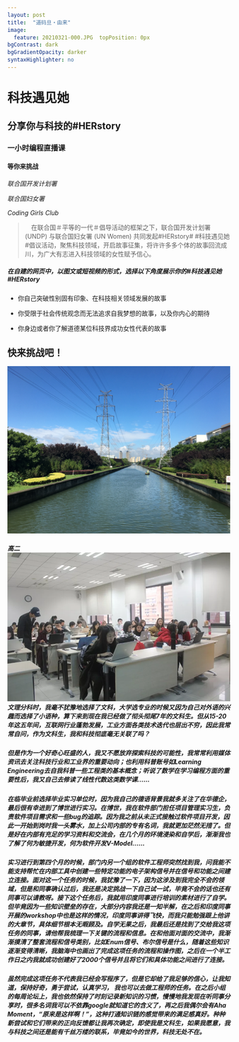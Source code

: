 ```yaml
---
layout: post
title:  "道码旦・由来"
image:
  feature: 20210321-000.JPG  topPosition: 0px
bgContrast: dark
bgGradientOpacity: darker
syntaxHighlighter: no
---
```

# 科技遇见她

## 分享你与科技的#HERstory

### 一小时编程直播课

#### 等你来挑战

_联合国开发计划署_

_联合国妇女署_

_Coding Girls Club_



> 　在联合国＃平等的一代＃倡导活动的框架之下，联合国开发计划署 (UNDP) 与联合国妇女署 (UN Women) 共同发起#HERstory# #科技遇见她#倡议活动，聚焦科技领域，开启故事征集，将许许多多个体的故事回流成川，为广大有志进入科技领域的女性赋予信心。 



##### 在自建的网页中，以图文或短视频的形式，选择以下角度展示你的#科技遇见她 #HERstory

- 你自己突破性别固有印象、在科技相关领域发展的故事

- 你受限于社会传统观念而无法追求自我梦想的故事，以及你内心的期待

- 你身边或者你了解道德某位科技界成功女性代表的故事



## 快来挑战吧！


![002](../assets/images/20210321-002.JPG)

##### 高二![002](../assets/images/002.jpg)文理分科时，我毫不犹豫地选择了文科，大学选专业的时候又因为自己对外语的兴趣而选择了小语种，算下来到现在我已经做了彻头彻尾7年的文科生。但从15-20年这五年间，互联网行业蓬勃发展，工业方面各类技术迭代也层出不穷，因此我常常自问，作为文科生，我和科技彻底毫无关联了吗？

##### 但是作为一个好奇心旺盛的人，我又不愿放弃探索科技的可能性，我常常利用媒体资讯去关注科技行业和工业界的重要动向；也利用科普账号如Learning Engineering去自我科普一些工程类的基本概念；听说了数学在学习编程方面的重要性后，我又自己去修读了线性代数这类数学课……

##### 在临毕业前选择毕业实习单位时，因为我自己的德语背景我就多关注了在华德企，最后很有幸进到了博世进行实习。在博世，我在软件部门担任项目管理实习生，负责软件项目需求和一些bug的追踪。因为我之前从未正式接触过软件项目开发，因此一开始到岗时我一头雾水，加上公司内部的专有名词，我就更加茫然无措了。但是好在内部有充足的学习资料和交流会，在几个月的环境浸染和自学后，渐渐我也了解了何为敏捷开发，何为软件开发V-Model……

##### 实习进行到第四个月的时候，部门内另一个组的软件工程师突然找到我，问我能不能支持帮忙在内部工具中创建一些特定功能的电子架构信号并在信号和功能之间建立连接。面对这一个任务的时候，我犹豫了一下，因为这涉及到我完全不会的领域，但是和同事确认过后，我还是决定挑战一下自己试一试，毕竟不会的话也还有同事可以请教呀。接下这个任务后，我就用印度同事进行培训的素材进行了自学。但毕竟因为一些知识壁垒的存在，大部分内容我还是一知半解，在之后和印度同事开展的workshop中也是这样的情况，印度同事讲得飞快，而我只能勉强跟上他讲的大章节，具体细节根本无暇顾及。自学无果之后，我最后还是找到了交给我这项任务的同事，请他帮我梳理一下关键的流程和信息。在和他面对面的交流中，我渐渐摸清了整套流程和信号类别，比如Enum信号、布尔信号是什么，随着这些知识逐渐变得清晰，我脑海中也画出了完成这项任务的流程和操作图，之后在一个半工作日之内我就成功创建好了2000个信号并且将它们和具体功能之间进行了连接。

##### 虽然完成这项任务不代表我已经会写程序了，但是它却给了我足够的信心，让我知道，保持好奇，勇于尝试，认真学习， 我也可以去做工程师的任务。在之后小组的每周论坛上，我也依然保持了时刻记录新知识的习惯，慢慢地我发现在听同事分享时，很多名词我可以不依靠google就知道它的含义了，再之后我偶尔会有Aha Moment，“原来是这样啊！”，这种打通知识链的感觉带来的满足感真好。种种新尝试和它们带来的正向反馈都让我再次确定，即使我是文科生，如果我愿意，我与科技之间还是能有千丝万缕的联系，毕竟如今的世界，科技无处不在。
